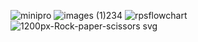 ![minipro](https://user-images.githubusercontent.com/94221177/143066176-f0564721-f2b3-40ba-a919-8b7011ba7811.jpeg)
![images (1)234](https://user-images.githubusercontent.com/94221177/142863703-7faee886-ef7e-44f7-a3c0-dbb4dfe93e86.png)
![rpsflowchart](https://user-images.githubusercontent.com/94221177/142863039-6d0ed1f6-f6e3-4055-9e88-2adf55f43b27.jpeg)
![1200px-Rock-paper-scissors svg](https://user-images.githubusercontent.com/94221177/142863342-43ed47c6-3cbb-470b-bcd2-9b5b6cd72353.png)

